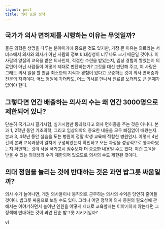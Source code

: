 ```yaml
---
layout: post
title: 의대 증원 정책 
---
```


## 국가가 의사 면허제를 시행하는 이유는 무엇일까?

물론 의학은 생명을 다루는 분야이기에 중요한 것도 있지만, 가장 큰 이유는 의료라는 서비스에서 의사와 의사가 아닌 사람의 정보 비대칭성이 너무나도 크기 때문일 것이다. 이 사람의 양질의 교육을 받은 의사인지, 적절한 수련을 받았는지, 임상 경험이 쌓였는지 의료인이 아닌 사람들이 어떻게 제대로 판단하는가? 그것을 대신 판단해 주고, 이 사람은 그래도 의사 일을 할 만큼 최소한의 지식과 경험이 있다고 보증하는 것이 의사 면허증과 전문의 자격이다. 어느 병원에 가더라도, 어느 의사를 만나서 진료를 보더라도 큰 문제가 없어야 한다.

## 그렇다면 연간 배출하는 의사의 수는 왜 연간 3000명으로 제한되어 있나?

단순히 국가고시 필기시험, 실기시험만 통과했다고 의사 면허증을 주는 것은 아니다. 본과 1, 2학년 동안 기초의학, 그리고 임상의학의 중요한 내용을 모두 빠짐없이 배웠는지. 본과 3, 4학년 동안 실습을 도는 병원이 정말 학생 교육에 적합한 병원인지. 이렇게 4년간의 본과 교육과정이 알차게 구성되었는지 확인하고 모든 과정을 성공적으로 통과하였는지 확인하는 것이 사실 국가고시 점수보다 더 중요한 내용일 수도 있다. 이런 교육을 받을 수 있는 의대생의 수가 제한되어 있으므로 의사의 수도 제한된 것이다.

## 의대 정원을 늘리는 것에 반대하는 것은 과연 밥그릇 싸움일까?

의사 수가 늘어나면, 개원 의사들이나 봉직의로 근무하는 의사의 수익은 당연히 줄어들 것이다. 밥그릇 싸움으로 보일 수도 있다. 그러나 어떤 정책이 의사 증원의 필요성에 관해서는 이야기하면서 늘어난 인원을 어떻게 제대로 교육할지는 이야기하지 않는다면 그 정책에 반대하는 것이 과연 단순 밥그릇 지키기일까?

v1
